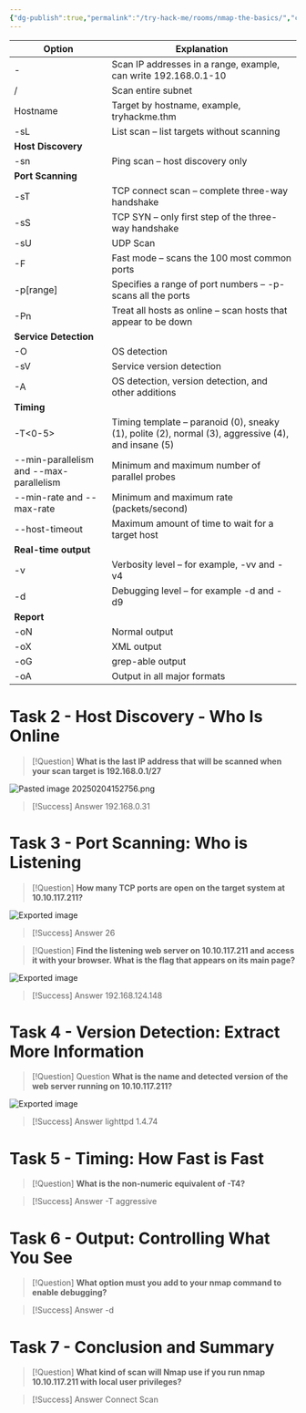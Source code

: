 ```yaml
---
{"dg-publish":true,"permalink":"/try-hack-me/rooms/nmap-the-basics/","created":"2024-10-25T15:46:36.380-04:00","updated":"2025-02-06T21:55:07.114-05:00"}
---
```



| **Option**                                                      | **Explanation**                                                                                    |
| --------------------------------------------------------------- | -------------------------------------------------------------------------------------------------- |
| -                                                               | Scan IP addresses in a range, example, can write 192.168.0.1-10                                    |
| /                                                               | Scan entire subnet                                                                                 |
| Hostname                                                        | Target by hostname, example, tryhackme.thm                                                         |
| -sL                                                             | List scan – list targets without scanning                                                          |
| **Host Discovery**                                              |                                                                                                    |
| -sn                                                             | Ping scan – host discovery only                                                                    |
| **Port Scanning**                                               |                                                                                                    |
| -sT                                                             | TCP connect scan – complete three-way handshake                                                    |
| -sS                                                             | TCP SYN – only first step of the three-way handshake                                               |
| -sU                                                             | UDP Scan                                                                                           |
| -F                                                              | Fast mode – scans the 100 most common ports                                                        |
| -p[range]                                                       | Specifies a range of port numbers – -p- scans all the ports                                        |
| -Pn                                                             | Treat all hosts as online – scan hosts that appear to be down                                      |
| **Service** **Detection**                                       |                                                                                                    |
| -O                                                              | OS detection                                                                                       |
| -sV                                                             | Service version detection                                                                          |
| -A                                                              | OS detection, version detection, and other additions                                               |
| **Timing**                                                      |                                                                                                    |
| -T<0-5>                                                         | Timing template – paranoid (0), sneaky (1), polite (2), normal (3), aggressive (4), and insane (5) |
| --min-parallelism <numprobes> and --max-parallelism <numprobes> | Minimum and maximum number of parallel probes                                                      |
| --min-rate <number> and --max-rate <number>                     | Minimum and maximum rate (packets/second)                                                          |
| --host-timeout                                                  | Maximum amount of time to wait for a target host                                                   |
| **Real-time output**                                            |                                                                                                    |
| -v                                                              | Verbosity level – for example, -vv and -v4                                                         |
| -d                                                              | Debugging level – for example -d and -d9                                                           |
| **Report**                                                      |                                                                                                    |
| -oN <filename>                                                  | Normal output                                                                                      |
| -oX <filename>                                                  | XML output                                                                                         |
| -oG <filename>                                                  | grep-able output                                                                                   |
| -oA <basename>                                                  | Output in all major formats                                                                        |
# Task 2 - Host Discovery - Who Is Online

> [!Question]
> **What is the last IP address that will be scanned when your scan target is 192.168.0.1/27**

![Pasted image 20250204152756.png](/img/user/TryHackMe/THM_Images/239e36a4128822f77f32d987d609a135.png)

> [!Success] Answer
> 192.168.0.31
# Task 3 - Port Scanning: Who is Listening

> [!Question]
> **How many TCP ports are open on the target system at 10.10.117.211?** 

![Exported image](/img/user/TryHackMe/THM_Images/567583e4fd9a100d8eb374798b335176.png)

> [!Success] Answer
> 26

> [!Question]
>  **Find the listening web server on 10.10.117.211 and access it with your browser. What is the flag that appears on its main page?**
 
![Exported image](/img/user/TryHackMe/THM_Images/664f20ad6f643a9db10ca3a87fabbaee.png)  

> [!Success] Answer
> 192.168.124.148
# Task 4 - Version Detection: Extract More Information
   
> [!Question] Question
**What is the name and detected version of the web server running on 10.10.117.211?** 

![Exported image](/img/user/TryHackMe/THM_Images/ce162c8c68277b2a3fd7b844c41db2e0.png)  

> [!Success] Answer
> lighttpd 1.4.74
# Task 5 - Timing: How Fast is Fast

> [!Question]
> **What is the non-numeric equivalent of -T4?** 
> 

> [!Success] Answer
> -T aggressive
# Task 6 - Output: Controlling What You See

> [!Question]
> **What option must you add to your nmap command to enable debugging?** 

> [!Success] Answer
> -d
# Task 7 - Conclusion and Summary

> [!Question]
> **What kind of scan will Nmap use if you run nmap 10.10.117.211 with local user privileges?** 

> [!Success] Answer
> Connect Scan